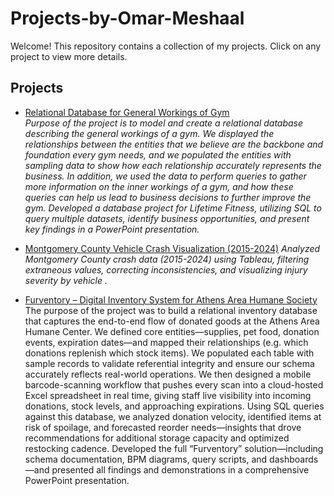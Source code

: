 # Projects-by-Omar-Meshaal

Welcome! This repository contains a collection of my projects. Click on any project to view more details.

## Projects

- [Relational Database for General Workings of Gym ](https://github.com/OmarMeshaal2004/4610Fa24Group4)  
  _Purpose of the project is to model and create a relational database describing the general workings of a gym. We displayed the relationships between the entities that we believe are the backbone and foundation every gym needs, and we populated the entities with sampling data to show how each relationship accurately represents the business. In addition, we used the data to perform queries to gather more information on the inner workings of a gym, and how these queries can help us lead to business decisions to further improve the gym. Developed a database project for Lifetime Fitness, utilizing SQL to query multiple datasets, identify business opportunities, and present key findings in a PowerPoint presentation._

- [Montgomery County Vehicle Crash Visualization (2015-2024)](https://github.com/OmarMeshaal2004/4610Fa24Group4-2.git)
  _Analyzed Montgomery County crash data (2015-2024) using Tableau, filtering extraneous values, correcting inconsistencies, and visualizing injury severity by vehicle ._

- [Furventory – Digital Inventory System for Athens Area Humane Society](https://github.com/OmarMeshaal2004/Furventory-AAHS-Digital-Inventory-System.git)  
  The purpose of the project was to build a relational inventory database that captures the end-to-end flow of donated goods at the Athens Area Humane Center. We defined core entities—supplies, pet food, donation events, expiration dates—and mapped their relationships (e.g. which donations replenish which stock items). We populated each table with sample records to validate referential integrity and ensure our schema accurately reflects real-world operations. We then designed a mobile barcode-scanning workflow that pushes every scan into a cloud-hosted Excel spreadsheet in real time, giving staff live visibility into incoming donations, stock levels, and approaching expirations. Using SQL queries against this database, we analyzed donation velocity, identified items at risk of spoilage, and forecasted reorder needs—insights that drove recommendations for additional storage capacity and optimized restocking cadence. Developed the full “Furventory” solution—including schema documentation, BPM diagrams, query scripts, and dashboards—and presented all findings and demonstrations in a comprehensive PowerPoint presentation.
